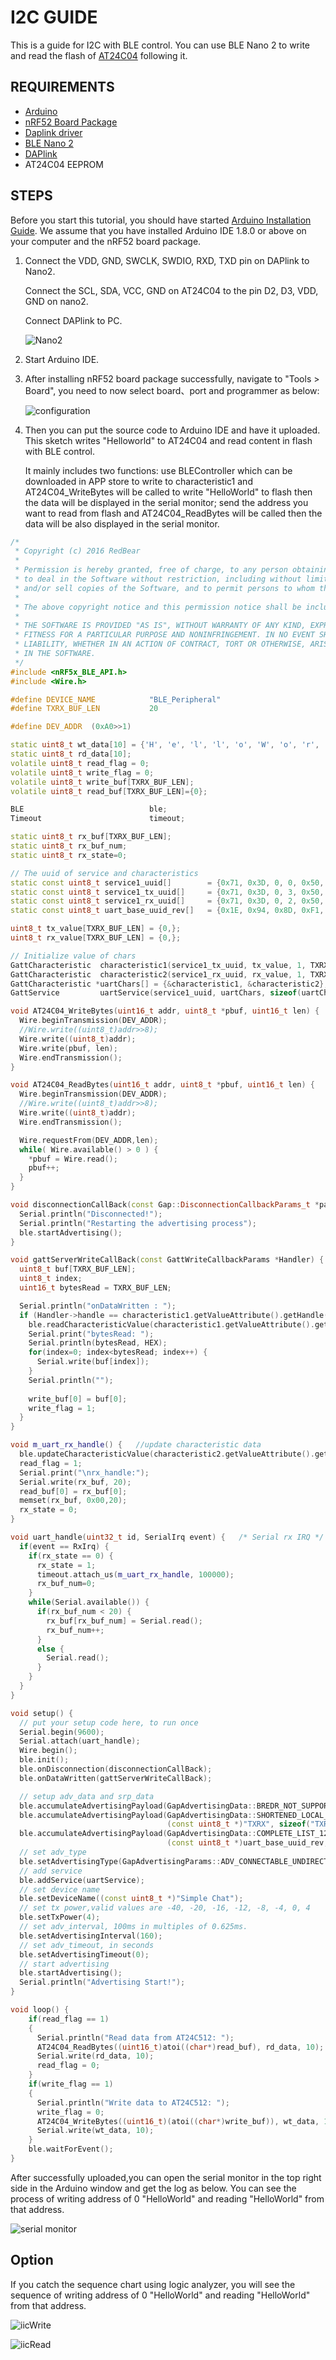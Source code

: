 # I2C GUIDE

This is a guide for I2C with BLE control. You can use BLE Nano 2 to write and read the flash of [AT24C04](http://www.waveshare.net/w/upload/5/54/AT24C04B-08B.PDF) following it.

## REQUIREMENTS
* [Arduino](./Arduino_Board_Package_Installation_Guide.md)
* [nRF52 Board Package](./Arduino_Board_Package_Installation_Guide.md)
* [Daplink driver](./DAPLink_User_Guide.md)
* [BLE Nano 2](https://redbear.cc/product/ble-nano-kit-2.html)
* [DAPlink](https://redbear.cc/product/ble-nano-kit-2.html)
* AT24C04 EEPROM

## STEPS
Before you start this tutorial, you should have started [Arduino Installation Guide](./Arduino_Board_Package_Installation_Guide.md). We assume that you have installed Arduino IDE 1.8.0 or above on your computer and the nRF52 board package.

1. Connect the VDD, GND, SWCLK, SWDIO, RXD, TXD pin on DAPlink to Nano2. 
	
	Connect the SCL, SDA, VCC, GND on AT24C04 to the pin D2, D3, VDD, GND on nano2.
	
	Connect DAPlink to PC.

	![Nano2](./images/I2C_Connection.png)
2. Start Arduino IDE.
3. After installing nRF52 board package successfully, navigate to "Tools > Board", you need to now select board、port and programmer as below:
	
	![configuration](./images/config.png)
4. Then you can put the source code to Arduino IDE and have it uploaded. This sketch writes "Helloworld" to AT24C04 and read content in flash with BLE control. 
	
	It mainly includes two functions: use BLEController which can be downloaded in APP store to write to characteristic1 and AT24C04_WriteBytes will be called to write "HelloWorld" to flash then the data will be displayed in the serial monitor; send the address you want to read from flash and AT24C04_ReadBytes will be called then the data will be also displayed in the serial monitor.     

```cpp
/* * Copyright (c) 2016 RedBear * * Permission is hereby granted, free of charge, to any person obtaining a copy of this software and associated documentation files (the "Software"), * to deal in the Software without restriction, including without limitation the rights to use, copy, modify, merge, publish, distribute, sublicense, * and/or sell copies of the Software, and to permit persons to whom the Software is furnished to do so, subject to the following conditions: * * The above copyright notice and this permission notice shall be included in all copies or substantial portions of the Software. * * THE SOFTWARE IS PROVIDED "AS IS", WITHOUT WARRANTY OF ANY KIND, EXPRESS OR IMPLIED, INCLUDING BUT NOT LIMITED TO THE WARRANTIES OF MERCHANTABILITY, * FITNESS FOR A PARTICULAR PURPOSE AND NONINFRINGEMENT. IN NO EVENT SHALL THE AUTHORS OR COPYRIGHT HOLDERS BE LIABLE FOR ANY CLAIM, DAMAGES OR OTHER * LIABILITY, WHETHER IN AN ACTION OF CONTRACT, TORT OR OTHERWISE, ARISING FROM, OUT OF OR IN CONNECTION WITH THE SOFTWARE OR THE USE OR OTHER DEALINGS * IN THE SOFTWARE. */#include <nRF5x_BLE_API.h>#include <Wire.h>#define DEVICE_NAME            "BLE_Peripheral"#define TXRX_BUF_LEN           20#define DEV_ADDR  (0xA0>>1)static uint8_t wt_data[10] = {'H', 'e', 'l', 'l', 'o', 'W', 'o', 'r', 'l', 'd'};static uint8_t rd_data[10];volatile uint8_t read_flag = 0;volatile uint8_t write_flag = 0;volatile uint8_t write_buf[TXRX_BUF_LEN];volatile uint8_t read_buf[TXRX_BUF_LEN]={0};BLE                            ble;Timeout                        timeout;static uint8_t rx_buf[TXRX_BUF_LEN];static uint8_t rx_buf_num;static uint8_t rx_state=0;// The uuid of service and characteristicsstatic const uint8_t service1_uuid[]        = {0x71, 0x3D, 0, 0, 0x50, 0x3E, 0x4C, 0x75, 0xBA, 0x94, 0x31, 0x48, 0xF1, 0x8D, 0x94, 0x1E};static const uint8_t service1_tx_uuid[]     = {0x71, 0x3D, 0, 3, 0x50, 0x3E, 0x4C, 0x75, 0xBA, 0x94, 0x31, 0x48, 0xF1, 0x8D, 0x94, 0x1E};static const uint8_t service1_rx_uuid[]     = {0x71, 0x3D, 0, 2, 0x50, 0x3E, 0x4C, 0x75, 0xBA, 0x94, 0x31, 0x48, 0xF1, 0x8D, 0x94, 0x1E};static const uint8_t uart_base_uuid_rev[]   = {0x1E, 0x94, 0x8D, 0xF1, 0x48, 0x31, 0x94, 0xBA, 0x75, 0x4C, 0x3E, 0x50, 0, 0, 0x3D, 0x71};uint8_t tx_value[TXRX_BUF_LEN] = {0,};uint8_t rx_value[TXRX_BUF_LEN] = {0,};// Initialize value of charsGattCharacteristic  characteristic1(service1_tx_uuid, tx_value, 1, TXRX_BUF_LEN, GattCharacteristic::BLE_GATT_CHAR_PROPERTIES_WRITE | GattCharacteristic::BLE_GATT_CHAR_PROPERTIES_WRITE_WITHOUT_RESPONSE );GattCharacteristic  characteristic2(service1_rx_uuid, rx_value, 1, TXRX_BUF_LEN, GattCharacteristic::BLE_GATT_CHAR_PROPERTIES_NOTIFY);GattCharacteristic *uartChars[] = {&characteristic1, &characteristic2};GattService         uartService(service1_uuid, uartChars, sizeof(uartChars) / sizeof(GattCharacteristic *));void AT24C04_WriteBytes(uint16_t addr, uint8_t *pbuf, uint16_t len) {  Wire.beginTransmission(DEV_ADDR);  //Wire.write((uint8_t)addr>>8);  Wire.write((uint8_t)addr);  Wire.write(pbuf, len);  Wire.endTransmission();}void AT24C04_ReadBytes(uint16_t addr, uint8_t *pbuf, uint16_t len) {  Wire.beginTransmission(DEV_ADDR);  //Wire.write((uint8_t)addr>>8);  Wire.write((uint8_t)addr);  Wire.endTransmission();  Wire.requestFrom(DEV_ADDR,len);  while( Wire.available() > 0 ) {    *pbuf = Wire.read();    pbuf++;  }}void disconnectionCallBack(const Gap::DisconnectionCallbackParams_t *params) {  Serial.println("Disconnected!");  Serial.println("Restarting the advertising process");  ble.startAdvertising();}void gattServerWriteCallBack(const GattWriteCallbackParams *Handler) {  uint8_t buf[TXRX_BUF_LEN];  uint8_t index;  uint16_t bytesRead = TXRX_BUF_LEN;  Serial.println("onDataWritten : ");  if (Handler->handle == characteristic1.getValueAttribute().getHandle()) {    ble.readCharacteristicValue(characteristic1.getValueAttribute().getHandle(), buf, &bytesRead);    Serial.print("bytesRead: ");    Serial.println(bytesRead, HEX);    for(index=0; index<bytesRead; index++) {      Serial.write(buf[index]);    }    Serial.println("");       write_buf[0] = buf[0];    write_flag = 1;  }}void m_uart_rx_handle() {   //update characteristic data  ble.updateCharacteristicValue(characteristic2.getValueAttribute().getHandle(), rx_buf, rx_buf_num);  read_flag = 1;  Serial.print("\nrx_handle:");  Serial.write(rx_buf, 20);  read_buf[0] = rx_buf[0];  memset(rx_buf, 0x00,20);  rx_state = 0;}void uart_handle(uint32_t id, SerialIrq event) {   /* Serial rx IRQ */  if(event == RxIrq) {    if(rx_state == 0) {      rx_state = 1;      timeout.attach_us(m_uart_rx_handle, 100000);      rx_buf_num=0;    }    while(Serial.available()) {      if(rx_buf_num < 20) {        rx_buf[rx_buf_num] = Serial.read();        rx_buf_num++;      }      else {        Serial.read();      }    }  }}void setup() {  // put your setup code here, to run once  Serial.begin(9600);  Serial.attach(uart_handle);  Wire.begin();  ble.init();  ble.onDisconnection(disconnectionCallBack);  ble.onDataWritten(gattServerWriteCallBack);  // setup adv_data and srp_data  ble.accumulateAdvertisingPayload(GapAdvertisingData::BREDR_NOT_SUPPORTED);  ble.accumulateAdvertisingPayload(GapAdvertisingData::SHORTENED_LOCAL_NAME,                                   (const uint8_t *)"TXRX", sizeof("TXRX") - 1);  ble.accumulateAdvertisingPayload(GapAdvertisingData::COMPLETE_LIST_128BIT_SERVICE_IDS,                                   (const uint8_t *)uart_base_uuid_rev, sizeof(uart_base_uuid_rev));  // set adv_type  ble.setAdvertisingType(GapAdvertisingParams::ADV_CONNECTABLE_UNDIRECTED);  // add service  ble.addService(uartService);  // set device name  ble.setDeviceName((const uint8_t *)"Simple Chat");  // set tx power,valid values are -40, -20, -16, -12, -8, -4, 0, 4  ble.setTxPower(4);  // set adv_interval, 100ms in multiples of 0.625ms.  ble.setAdvertisingInterval(160);  // set adv_timeout, in seconds  ble.setAdvertisingTimeout(0);  // start advertising  ble.startAdvertising();  Serial.println("Advertising Start!");}void loop() {    if(read_flag == 1)    {      Serial.println("Read data from AT24C512: ");      AT24C04_ReadBytes((uint16_t)atoi((char*)read_buf), rd_data, 10);      Serial.write(rd_data, 10);      read_flag = 0;    }    if(write_flag == 1)    {      Serial.println("Write data to AT24C512: ");      write_flag = 0;      AT24C04_WriteBytes((uint16_t)(atoi((char*)write_buf)), wt_data, 10);           Serial.write(wt_data, 10);     }    ble.waitForEvent();}

```

After successfully uploaded,you can open the serial monitor in the top right side in the Arduino window and get the log as below. You can see the process of writing address of 0 "HelloWorld" and reading "HelloWorld" from that address. 

![serial monitor](./images/serialMonitor.png)

## Option

If you catch the sequence chart using logic analyzer, you will see the sequence of writing address of 0 "HelloWorld" and reading "HelloWorld" from that address.

![iicWrite](./images/I2C_Write.png)

![iicRead](./images/I2C_Read.png) 	  




  